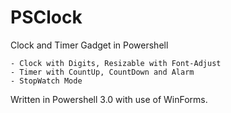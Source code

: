 # PSClock 
Clock and Timer Gadget in Powershell

	- Clock with Digits, Resizable with Font-Adjust
	- Timer with CountUp, CountDown and Alarm
	- StopWatch Mode


Written in Powershell 3.0 with use of WinForms. 
